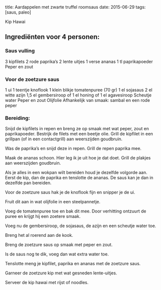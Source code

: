 title: Aardappelen met zwarte truffel roomsaus
date: 2015-06-29
tags: [saus, paleo]

Kip Hawai

## Ingrediënten voor 4 personen:

### Saus vulling
3 kipfilets
2 rode paprika’s
2 lente uitjes
1 verse ananas
1 tl paprikapoeder
Peper en zout

### Voor de zoetzure saus
1 ui
1 teentje knoflook
1 klein blikje tomatenpuree (70 gr)
1 el sojasaus
2 el witte azijn
1,5 el gembersiroop of 1 el honing of 1 el agavesiroop
Scheutje water
Peper en zout
Olijfolie
Afhankelijk van smaak: sambal en een rode peper

### Bereiding:
Snijd de kipfilets in repen en breng ze op smaak met wat peper, zout en paprikapoeder. Bestrijk de filets met een beetje olie. Grill de kipfilet in een grillpan (of in een contactgrill) aan weerszijden goudbruin.

Was de paprika’s en snijd deze in repen. Grill de repen paprika mee.

Maak de ananas schoon. Hier leg ik je uit hoe je dat doet. Grill de plakjes aan weerszijden goudbruin.

Als je alles in een wokpan wilt bereiden houd je dezelfde volgorde aan. Eerst de kip, dan de paprika en tenslotte de ananas. De saus kan je dan in dezelfde pan bereiden.

Voor de zoetzure saus hak je de knoflook fijn en snipper je de ui.

Fruit dit aan in wat olijfolie in een steelpannetje.

Voeg de tomatenpuree toe en bak dit mee. Door verhitting ontzuurt de puree en krijgt hij een zoetere smaak.

Voeg nu de gembersiroop, de sojasaus, de azijn en een scheutje water toe.

Breng het al roerend aan de kook.

Breng de zoetzure saus op smaak met peper en zout.

Is de saus nog te dik, voeg dan wat extra water toe.

Tenslotte meng je kipfilet, paprika en ananas met de zoetzure saus.

Garneer de zoetzure kip met wat gesneden lente-uitjes.

Serveer de kip hawai met rijst of noodles.
